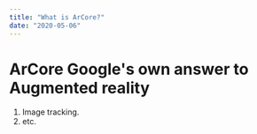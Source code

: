 ```yaml
---
title: "What is ArCore?"
date: "2020-05-06"
---
```


# ArCore Google's own answer to Augmented reality

1. Image tracking.
2. etc.